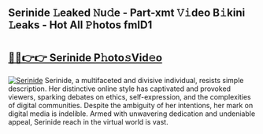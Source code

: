 ## Serinide 𝙻eaked 𝙽u𝚍e - Part-xmt 𝚅𝚒deo B𝚒kini 𝙻eaks - Hot All 𝙿hotos fmID1

# <h2><a href="http://ld5dc3.urlbe.top/?page=Serinide">🔗🔗👉👉 Serinide P𝚑oto𝚜Vid𝚎o</a></h2>

[![Serinide](https://i.imgur.com/eBuTRDB.gif)](http://ld5dc3.urlbe.top/?page=Serinide)
Serinide, a multifaceted and divisive individual, resists simple description. Her distinctive online style has captivated and provoked viewers, sparking debates on ethics, self-expression, and the complexities of digital communities. Despite the ambiguity of her intentions, her mark on digital media is indelible. Armed with unwavering dedication and undeniable appeal, Serinide reach in the virtual world is vast.
